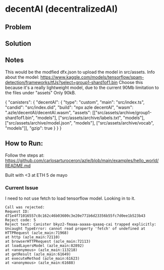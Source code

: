 # decentAI (decentralizedAI)

## Problem

## Solution

## Notes

This would be the modfied dfx.json to upload the model in src/assets.
Info about the model: https://www.kaggle.com/models/tensorflow/spam-detection/frameworks/tfJs?select=group1-shard1of1.bin
Choose this because it's a really lightweight model, due to the current 90Mb limitation to the files under "assets"
Only 90kB.

{
    "canisters": {
        "decentAI": {
            "type": "custom",
            "main": "src/index.ts",
            "candid": "src/index.did",
            "build": "npx azle decentAI",
            "wasm": ".azle/decentAI/decentAI.wasm",
            "assets": [["src/assets/archive/group1-shard1of1.bin", "models"], ["src/assets/archive/labels.txt", "models"], ["src/assets/archive/model.json", "models"], ["src/assets/archive/vocab", "models"]],
            "gzip": true
        }
    }
}

## How to Run:
Follow the steps at: https://github.com/carlosarturoceron/azle/blob/main/examples/hello_world/README.md

Built with <3 at ETH 5 de mayo

### Current Issue

I need to not use fetch to load tensorflow model. Looking in to it.

```
Call was rejected:
Request ID: d71e4f71016557c8c162c46b03600c3e20e771b6d23356b55fc7d0ee1b523b43
Reject code: 5
Reject text: Canister bkyz2-fmaaa-aaaaa-qaaaq-cai trapped explicitly: Uncaught TypeError: cannot read property 'fetch' of undefined at HTTPRequest (azle_main:71968)
at http (azle_main:72110)
at browserHTTPRequest (azle_main:72113)
at loadLayersModel (azle_main:82892)
at <anonymous> (azle_main:113218)
at getResult (azle_main:61649)
at executeMethod (azle_main:61623)
at <anonymous> (azle_main:61688)
```